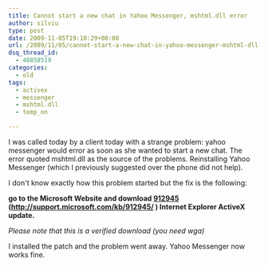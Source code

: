```yaml
---
title: Cannot start a new chat in Yahoo Messenger, mshtml.dll error
author: silviu
type: post
date: 2009-11-05T19:10:29+00:00
url: /2009/11/05/cannot-start-a-new-chat-in-yahoo-messenger-mshtml-dll-error/
dsq_thread_id:
  - 48858519
categories:
  - old
tags:
  - activex
  - messenger
  - mshtml.dll
  - temp_on

---
```

I was called today by a client today with a strange problem: yahoo messenger would error as soon as she wanted to start a new chat. The error quoted mshtml.dll as the source of the problems. Reinstalling Yahoo Messenger (which I previously suggested over the phone did not help).

I don't know exactly how this problem started but the fix is the following:

**go to the Microsoft Website and download [912945][1] <span>(http://support.microsoft.com/kb/912945/ ) </span> Internet Explorer ActiveX update.**

_Please note that this is a verified download (you need wga)_

I installed the patch and the problem went away. Yahoo Messenger now works fine.

 [1]: http://support.microsoft.com/kb/912945/